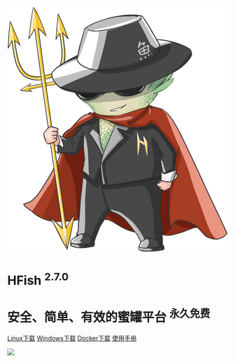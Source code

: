 <!-- _coverpage.md -->

![logo](/images/logo.png ":size=200x202")

# HFish <sup class="version">2.7.0</sup>

# 安全、简单、有效的蜜罐平台 <sup class="version">永久免费</sup>


[Linux下载](https://hfish.io/#/2-2-linux)
[Windows下载](https://hfish.io/#/2-3-windows)
[Docker下载](https://hfish.io/#/2-1-docker)
[使用手册](#HFish设计理念)


<!-- 背景图片 -->
![](/images/background.jpg)